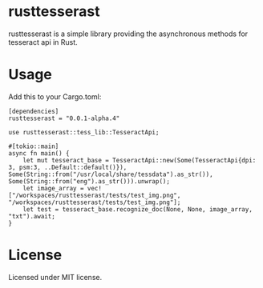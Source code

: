 # rusttesserast
rusttesserast is a simple library providing the asynchronous methods for tesseract api in Rust.
# Usage
Add this to your Cargo.toml:
```
[dependencies]
rusttesserast = "0.0.1-alpha.4"
```
```
use rusttesserast::tess_lib::TesseractApi;

#[tokio::main]
async fn main() {
    let mut tesseract_base = TesseractApi::new(Some(TesseractApi{dpi: 3, psm:3, ..Default::default()}), Some(String::from("/usr/local/share/tessdata").as_str()), Some(String::from("eng").as_str())).unwrap();
    let image_array = vec!["/workspaces/rusttesserast/tests/test_img.png", "/workspaces/rusttesserast/tests/test_img.png"];
    let test = tesseract_base.recognize_doc(None, None, image_array, "txt").await;
}
```
# License
Licensed under MIT license.
